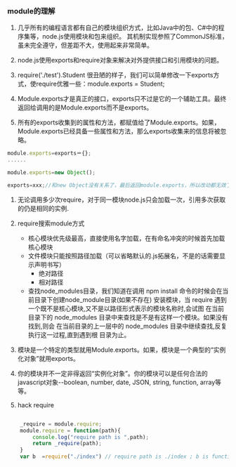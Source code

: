 ### module的理解
1. 几乎所有的编程语言都有自己的模块组织方式，比如Java中的包、C#中的程序集等，node.js使用模块和包来组织。
    其机制实现参照了CommonJS标准，虽未完全遵守，但差距不大，使用起来非常简单。

1. node.js使用exports和require对象来解决对外提供接口和引用模块的问题。

1.  require('./test').Student 很丑陋的样子，我们可以简单修改一下exports方式，使require优雅一些：module.exports = Student;

1. Module.exports才是真正的接口，exports只不过是它的一个辅助工具。最终返回给调用的是Module.exports而不是exports。

1. 所有的exports收集到的属性和方法，都赋值给了Module.exports。如果，Module.exports已经具备一些属性和方法，那么exports收集来的信息将被忽略。
```js
module.exports=exports＝{};
......

module.exports=new Object();

exports=xxx;//和new Object没有关系了，最后返回module.exports，所以改动都无效了
```
1. 无论调用多少次require，对于同一模块node.js只会加载一次，引用多次获取的仍是相同的实例.

1. require搜索module方式
    - 核心模块优先级最高，直接使用名字加载，在有命名冲突的时候首先加载核心模块
    - 文件模块只能按照路径加载（可以省略默认的.js拓展名，不是的话需要显示声明书写）
        - 绝对路径
        - 相对路径
    - 查找node_modules目录，我们知道在调用 npm install <name> 命令的时候会在当前目录下创建node_module目录(如果不存在) 安装模块，当 require 遇到一个既不是核心模块,又不是以路径形式表示的模块名称时,会试图 在当前目录下的 node_modules 目录中来查找是不是有这样一个模块。如果没有找到,则会 在当前目录的上一层中的 node_modules 目录中继续查找,反复执行这一过程,直到遇到根 目录为止。


1. 模块是一个特定的类型就用Module.exports。如果，模块是一个典型的“实例化对象”就用exports。

1. 你的模块并不一定非得返回“实例化对象”。你的模块可以是任何合法的javascript对象--boolean, number, date, JSON, string, function, array等等。

1. hack require

```js

    _require = module.require;
    module.require = function(path){
        console.log("require path is ",path);
        return _require(path);
    }
    var b  =require("./index") // require path is ./index ; b is function

```
